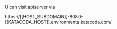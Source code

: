 U can visit apiserver via

https://[[HOST_SUBDOMAIN]]-8080-[[KATACODA_HOST]].environments.katacoda.com/
